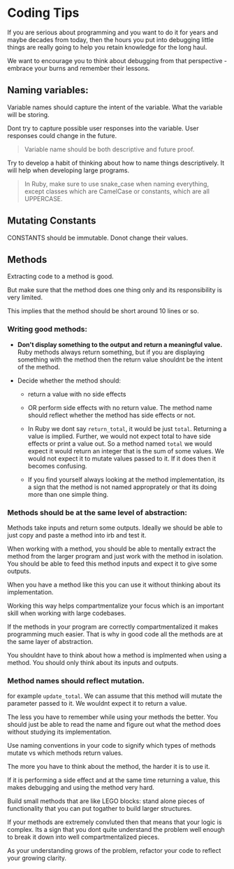 # Coding Tips

If you are serious about programming and you want to do it for years and maybe decades from today, then the hours you put into debugging little things are really going to help you retain knowledge for the long haul.

We want to encourage you to think about debugging from that perspective - embrace your burns and remember their lessons.

## Naming variables:

Variable names should capture the intent of the variable. What the variable will be storing. 

Dont try to capture possible user responses into the variable. User responses could change in the future.

>Variable name should be both descriptive and future proof.

Try to develop a habit of thinking about how to name things descriptively. It will help when developing large programs.

>In Ruby, make sure to use snake_case when naming everything, except classes which are CamelCase or constants, which are all UPPERCASE.

## Mutating Constants

CONSTANTS should be immutable. Donot change their values.

## Methods

Extracting code to a method is good.

But make sure that the method does one thing only and its responsibility is very limited.

This implies that the method should be short around 10 lines or so. 

### Writing good methods:

- **Don't display something to the output and return a meaningful value.** Ruby methods always return something, but if you are displaying something with the method then the return value shouldnt be the intent of the method.

- Decide whether the method should:
  - return a value with no side effects
  - OR perform side effects with no return value.
    The method name should reflect whether the method has side effects or not.
  - In Ruby we dont say `return_total`, it would be just `total`. Returning a value is implied. Further, we would not expect total to have side effects or print a value out.
  So a method named `total` we would expect it would return an integer that is the sum of some values. We would not expect it to mutate values passed to it. If it does then it becomes confusing. 

  - If you find yourself always looking at the method implementation, its a sign that the method is not named approprately or that its doing more than one simple thing.

### Methods should be at the same level of abstraction:

Methods take inputs and return some outputs. Ideally we should be able to just copy and paste a method into irb and test it. 

When working with a method, you should be able to mentally extract the method from the larger program and just work with the method in isolation. You should be able to feed this method inputs and expect it to give some outputs. 

When you have a method like this you can use it without thinking about its implementation.

Working this way helps compartmentalize your focus which is an important skill when working with large codebases.

If the methods in your program are correctly compartmentalized it makes programming much easier. That is why in good code all the methods are at the same layer of abstraction.

You shouldnt have to think about how a method is implmented when using a method. You should only think about its inputs and outputs.

### Method names should reflect mutation.

for example `update_total`. We can assume that this method will mutate the parameter passed to it. We wouldnt expect it to return a value.

The less you have to remember while using your methods the better. You should just be able to read the name and figure out what the method does without studying its implementation.

Use naming conventions in your code to signify which types of methods mutate vs which methods return values.

The more you have to think about the method, the harder it is to use it.

If it is performing a side effect and at the same time returning a value, this makes debugging and using the method very hard.

Build small methods that are like LEGO blocks: stand alone pieces of functionality that you can put togather to build larger structures.


If your methods are extremely convluted then that means that your logic is complex. 
Its a sign that you dont quite understand the problem well enough to break it down into well compartmentalized pieces.

As your understanding grows of the problem, refactor your code to reflect your growing clarity.